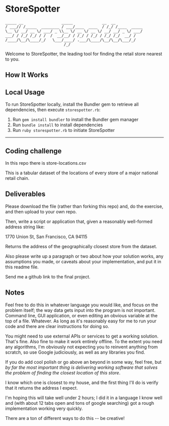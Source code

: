 # StoreSpotter

```
_____ __                 _____             __  __
/ ___// /_____  ________ / ___/____  ____  / /_/ /____  _____
\__ \/ __/ __ \/ ___/ _ \\__ \/ __ \/ __ \/ __/ __/ _ \/ ___/
___/ / /_/ /_/ / /  /  __/__/ / /_/ / /_/ / /_/ /_/  __/ /
/____/\__/\____/_/   \___/____/ .___/\____/\__/\__/\___/_/
                          /_/
```

Welcome to StoreSpotter, the leading tool for finding the retail store nearest to you.

## How It Works



## Local Usage

To run StoreSpotter locally, install the Bundler gem to retrieve all dependencies, then execute `storespotter.rb`:

1. Run `gem install bundler` to install the Bundler gem manager
2. Run `bundle install` to install dependencies
3. Run `ruby storespotter.rb` to initiate StoreSpotter

----

## Coding challenge

In this repo there is store-locations.csv

This is a tabular dataset of the locations of every store of a major national retail chain.

## Deliverables

Please download the file (rather than forking this repo) and, do the exercise, and then upload to your own repo.

Then, write a script or application that, given a reasonably well-formed address string like:

1770 Union St, San Francisco, CA 94115

Returns the address of the geographically closest store from the dataset.

Also please write up a paragraph or two about how your solution works, any assumptions you made, or caveats about your implementation, and put it in this readme file.

Send me a github link to the final project.

## Notes

Feel free to do this in whatever language you would like, and focus on the problem itself; the way data gets input into the program is not important. Command line, GUI application, or even editing an obvious variable at the top of a file. Whatever. As long as it's reasonably easy for me to run your code and there are clear instructions for doing so.

You might need to use external APIs or services to get a working solution. That's fine. Also fine to make it work entirely offline. To the extent you need any algorithms, I'm obviously not expecting you to reinvent anything from scratch, so use Google judiciously, as well as any libraries you find.

If you do add cool polish or go above an beyond in some way, feel free, but *by far the most important thing is delivering working software that solves the problem of finding the closest location of this store*.

I know which one is closest to my house, and the first thing I'll do is verify that it returns the address I expect.

I'm hoping this will take well under 2 hours; I did it in a language I know well and (with about 12 tabs open and tons of google searching) got a rough implementation working very quickly.

There are a ton of different ways to do this -- be creative!

